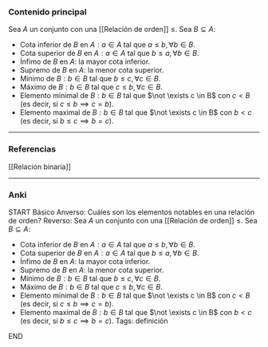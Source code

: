 ### Contenido principal

Sea $A$ un conjunto con una [[Relación de orden]] $\le$. Sea $B \subseteq A$:
- Cota inferior de $B$ en $A: a \in A$ tal que $a \le b, \forall b \in B$.
- Cota superior de $B$ en $A: a \in A$ tal que $b \le a, \forall b \in B$.
- Ínfimo de $B$ en $A$: la mayor cota inferior.
- Supremo de $B$ en $A$: la menor cota superior.
- Mínimo de $B: b \in B$ tal que $b \le c, \forall c \in B$.
- Máximo de $B : b \in B$ tal que $c \le b, \forall c \in B$.
- Elemento minimal de $B: b \in B$ tal que $\not \exists c \in B$ con $c < B$ (es decir, si $c \le b \implies c = b)$.
- Elemento maximal de $B: b \in B$ tal que $\not \exists c \in B$ con $b < c$ (es decir, si $b \le c \implies b = c)$.


--- 
### Referencias

[[Relación binaria]]

---
### Anki

START
Básico
Anverso: Cuáles son los elementos notables en una relación de orden?
Reverso: Sea $A$ un conjunto con una [[Relación de orden]] $\le$. Sea $B \subseteq A$:
- Cota inferior de $B$ en $A: a \in A$ tal que $a \le b, \forall b \in B$.
- Cota superior de $B$ en $A: a \in A$ tal que $b \le a, \forall b \in B$.
- Ínfimo de $B$ en $A$: la mayor cota inferior.
- Supremo de $B$ en $A$: la menor cota superior.
- Mínimo de $B: b \in B$ tal que $b \le c, \forall c \in B$.
- Máximo de $B : b \in B$ tal que $c \le b, \forall c \in B$.
- Elemento minimal de $B: b \in B$ tal que $\not \exists c \in B$ con $c < B$ (es decir, si $c \le b \implies c = b)$.
- Elemento maximal de $B: b \in B$ tal que $\not \exists c \in B$ con $b < c$ (es decir, si $b \le c \implies b = c)$.
Tags: definición
<!--ID: 1705771400991-->
END